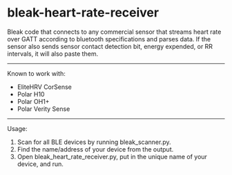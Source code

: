 # bleak-heart-rate-receiver
Bleak code that connects to any commercial sensor that streams heart rate over GATT according to bluetooth specifications and parses data.
If the sensor also sends sensor contact detection bit, energy expended, or RR intervals, it will also paste them.

---
Known to work with:
- EliteHRV CorSense
- Polar H10
- Polar OH1+
- Polar Verity Sense

---
Usage:
1. Scan for all BLE devices by running bleak_scanner.py.
2. Find the name/address of your device from the output.
1. Open bleak_heart_rate_receiver.py, put in the unique name of your device, and run.
